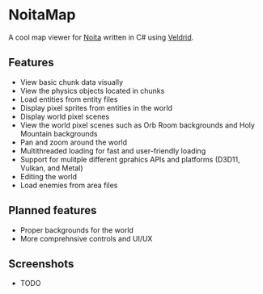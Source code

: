 # NoitaMap

A cool map viewer for [Noita](https://noitagame.com/) written in C# using [Veldrid](https://github.com/veldrid/veldrid).

## Features

- View basic chunk data visually
- View the physics objects located in chunks
- Load entities from entity files
- Display pixel sprites from entities in the world
- Display world pixel scenes
- View the world pixel scenes such as Orb Room backgrounds and Holy Mountain backgrounds
- Pan and zoom around the world
- Multithreaded loading for fast and user-friendly loading
- Support for mulitple different gprahics APIs and platforms (D3D11, Vulkan, and Metal)
- Editing the world
- Load enemies from area files

## Planned features
- Proper backgrounds for the world
- More comprehnsive controls and UI/UX

## Screenshots
- TODO
